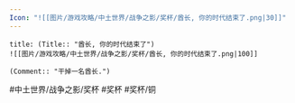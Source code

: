 ```yaml
---
Icon: "![[图片/游戏攻略/中土世界/战争之影/奖杯/酋长, 你的时代结束了.png|30]]"
---
```

```ad-common-bronze-trophy
title: (Title:: "酋长, 你的时代结束了")
![[图片/游戏攻略/中土世界/战争之影/奖杯/酋长, 你的时代结束了.png|100]]

(Comment:: "干掉一名酋长.")
```

#中土世界/战争之影/奖杯 #奖杯 #奖杯/铜
